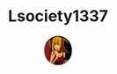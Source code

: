 <h1 align="center">Lsociety1337</h1>
<p align="center">
<img src="./misa.png" width=10% height=10%>
</p>
